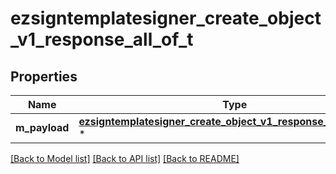 # ezsigntemplatesigner_create_object_v1_response_all_of_t

## Properties
Name | Type | Description | Notes
------------ | ------------- | ------------- | -------------
**m_payload** | [**ezsigntemplatesigner_create_object_v1_response_m_payload_t**](ezsigntemplatesigner_create_object_v1_response_m_payload.md) \* |  | 

[[Back to Model list]](../README.md#documentation-for-models) [[Back to API list]](../README.md#documentation-for-api-endpoints) [[Back to README]](../README.md)


